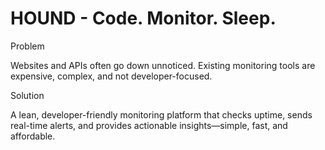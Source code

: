 # HOUND - Code. Monitor. Sleep.

Problem

Websites and APIs often go down unnoticed. Existing monitoring tools are expensive, complex, and not developer-focused.

Solution

A lean, developer-friendly monitoring platform that checks uptime, sends real-time alerts, and provides actionable insights—simple, fast, and affordable.